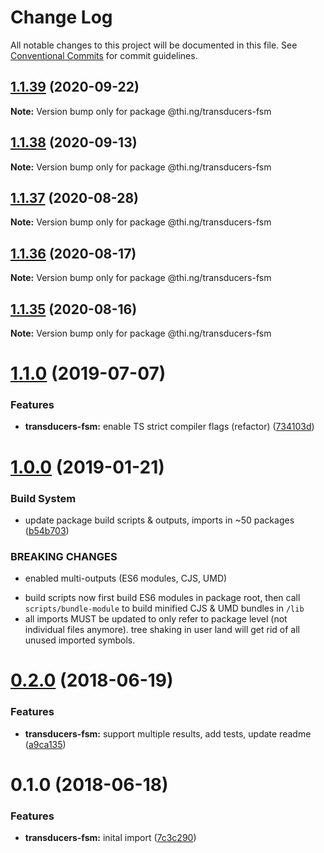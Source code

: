 # Change Log

All notable changes to this project will be documented in this file.
See [Conventional Commits](https://conventionalcommits.org) for commit guidelines.

## [1.1.39](https://github.com/thi-ng/umbrella/compare/@thi.ng/transducers-fsm@1.1.38...@thi.ng/transducers-fsm@1.1.39) (2020-09-22)

**Note:** Version bump only for package @thi.ng/transducers-fsm





## [1.1.38](https://github.com/thi-ng/umbrella/compare/@thi.ng/transducers-fsm@1.1.37...@thi.ng/transducers-fsm@1.1.38) (2020-09-13)

**Note:** Version bump only for package @thi.ng/transducers-fsm





## [1.1.37](https://github.com/thi-ng/umbrella/compare/@thi.ng/transducers-fsm@1.1.36...@thi.ng/transducers-fsm@1.1.37) (2020-08-28)

**Note:** Version bump only for package @thi.ng/transducers-fsm





## [1.1.36](https://github.com/thi-ng/umbrella/compare/@thi.ng/transducers-fsm@1.1.35...@thi.ng/transducers-fsm@1.1.36) (2020-08-17)

**Note:** Version bump only for package @thi.ng/transducers-fsm





## [1.1.35](https://github.com/thi-ng/umbrella/compare/@thi.ng/transducers-fsm@1.1.34...@thi.ng/transducers-fsm@1.1.35) (2020-08-16)

**Note:** Version bump only for package @thi.ng/transducers-fsm





# [1.1.0](https://github.com/thi-ng/umbrella/compare/@thi.ng/transducers-fsm@1.0.19...@thi.ng/transducers-fsm@1.1.0) (2019-07-07)

### Features

* **transducers-fsm:** enable TS strict compiler flags (refactor) ([734103d](https://github.com/thi-ng/umbrella/commit/734103d))

# [1.0.0](https://github.com/thi-ng/umbrella/compare/@thi.ng/transducers-fsm@0.2.36...@thi.ng/transducers-fsm@1.0.0) (2019-01-21)

### Build System

* update package build scripts & outputs, imports in ~50 packages ([b54b703](https://github.com/thi-ng/umbrella/commit/b54b703))

### BREAKING CHANGES

* enabled multi-outputs (ES6 modules, CJS, UMD)

- build scripts now first build ES6 modules in package root, then call
  `scripts/bundle-module` to build minified CJS & UMD bundles in `/lib`
- all imports MUST be updated to only refer to package level
  (not individual files anymore). tree shaking in user land will get rid of
  all unused imported symbols.

<a name="0.2.0"></a>
# [0.2.0](https://github.com/thi-ng/umbrella/compare/@thi.ng/transducers-fsm@0.1.0...@thi.ng/transducers-fsm@0.2.0) (2018-06-19)

### Features

* **transducers-fsm:** support multiple results, add tests, update readme ([a9ca135](https://github.com/thi-ng/umbrella/commit/a9ca135))

<a name="0.1.0"></a>
# 0.1.0 (2018-06-18)

### Features

* **transducers-fsm:** inital import ([7c3c290](https://github.com/thi-ng/umbrella/commit/7c3c290))
